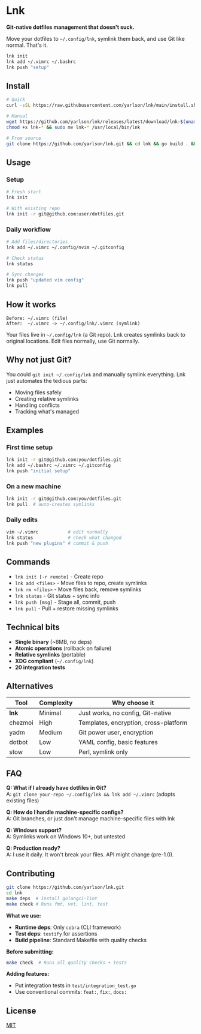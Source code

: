 # Lnk

**Git-native dotfiles management that doesn't suck.**

Move your dotfiles to `~/.config/lnk`, symlink them back, and use Git like normal. That's it.

```bash
lnk init
lnk add ~/.vimrc ~/.bashrc
lnk push "setup"
```

## Install

```bash
# Quick
curl -sSL https://raw.githubusercontent.com/yarlson/lnk/main/install.sh | bash

# Manual
wget https://github.com/yarlson/lnk/releases/latest/download/lnk-$(uname -s | tr '[:upper:]' '[:lower:]')-amd64
chmod +x lnk-* && sudo mv lnk-* /usr/local/bin/lnk

# From source
git clone https://github.com/yarlson/lnk.git && cd lnk && go build . && sudo mv lnk /usr/local/bin/
```

## Usage

### Setup

```bash
# Fresh start
lnk init

# With existing repo
lnk init -r git@github.com:user/dotfiles.git
```

### Daily workflow

```bash
# Add files/directories
lnk add ~/.vimrc ~/.config/nvim ~/.gitconfig

# Check status
lnk status

# Sync changes
lnk push "updated vim config"
lnk pull
```

## How it works

```
Before: ~/.vimrc (file)
After:  ~/.vimrc -> ~/.config/lnk/.vimrc (symlink)
```

Your files live in `~/.config/lnk` (a Git repo). Lnk creates symlinks back to original locations. Edit files normally, use Git normally.

## Why not just Git?

You could `git init ~/.config/lnk` and manually symlink everything. Lnk just automates the tedious parts:

- Moving files safely
- Creating relative symlinks
- Handling conflicts
- Tracking what's managed

## Examples

### First time setup

```bash
lnk init -r git@github.com:you/dotfiles.git
lnk add ~/.bashrc ~/.vimrc ~/.gitconfig
lnk push "initial setup"
```

### On a new machine

```bash
lnk init -r git@github.com:you/dotfiles.git
lnk pull  # auto-creates symlinks
```

### Daily edits

```bash
vim ~/.vimrc           # edit normally
lnk status             # check what changed
lnk push "new plugins" # commit & push
```

## Commands

- `lnk init [-r remote]` - Create repo
- `lnk add <files>` - Move files to repo, create symlinks
- `lnk rm <files>` - Move files back, remove symlinks
- `lnk status` - Git status + sync info
- `lnk push [msg]` - Stage all, commit, push
- `lnk pull` - Pull + restore missing symlinks

## Technical bits

- **Single binary** (~8MB, no deps)
- **Atomic operations** (rollback on failure)
- **Relative symlinks** (portable)
- **XDG compliant** (`~/.config/lnk`)
- **20 integration tests**

## Alternatives

| Tool    | Complexity | Why choose it                         |
| ------- | ---------- | ------------------------------------- |
| **lnk** | Minimal    | Just works, no config, Git-native     |
| chezmoi | High       | Templates, encryption, cross-platform |
| yadm    | Medium     | Git power user, encryption            |
| dotbot  | Low        | YAML config, basic features           |
| stow    | Low        | Perl, symlink only                    |

## FAQ

**Q: What if I already have dotfiles in Git?**  
A: `git clone your-repo ~/.config/lnk && lnk add ~/.vimrc` (adopts existing files)

**Q: How do I handle machine-specific configs?**  
A: Git branches, or just don't manage machine-specific files with lnk

**Q: Windows support?**  
A: Symlinks work on Windows 10+, but untested

**Q: Production ready?**  
A: I use it daily. It won't break your files. API might change (pre-1.0).

## Contributing

```bash
git clone https://github.com/yarlson/lnk.git
cd lnk
make deps  # Install golangci-lint
make check # Runs fmt, vet, lint, test
```

**What we use:**

- **Runtime deps**: Only `cobra` (CLI framework)
- **Test deps**: `testify` for assertions
- **Build pipeline**: Standard Makefile with quality checks

**Before submitting:**

```bash
make check  # Runs all quality checks + tests
```

**Adding features:**

- Put integration tests in `test/integration_test.go`
- Use conventional commits: `feat:`, `fix:`, `docs:`

## License

[MIT](LICENSE)
